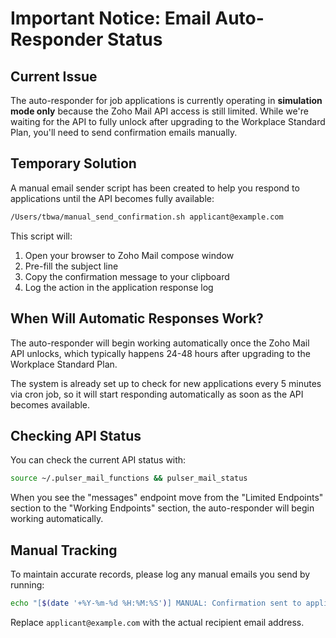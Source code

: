 # Important Notice: Email Auto-Responder Status

## Current Issue

The auto-responder for job applications is currently operating in **simulation mode only** because the Zoho Mail API access is still limited. While we're waiting for the API to fully unlock after upgrading to the Workplace Standard Plan, you'll need to send confirmation emails manually.

## Temporary Solution

A manual email sender script has been created to help you respond to applications until the API becomes fully available:

```bash
/Users/tbwa/manual_send_confirmation.sh applicant@example.com
```

This script will:
1. Open your browser to Zoho Mail compose window
2. Pre-fill the subject line
3. Copy the confirmation message to your clipboard
4. Log the action in the application response log

## When Will Automatic Responses Work?

The auto-responder will begin working automatically once the Zoho Mail API unlocks, which typically happens 24-48 hours after upgrading to the Workplace Standard Plan.

The system is already set up to check for new applications every 5 minutes via cron job, so it will start responding automatically as soon as the API becomes available.

## Checking API Status

You can check the current API status with:

```bash
source ~/.pulser_mail_functions && pulser_mail_status
```

When you see the "messages" endpoint move from the "Limited Endpoints" section to the "Working Endpoints" section, the auto-responder will begin working automatically.

## Manual Tracking

To maintain accurate records, please log any manual emails you send by running:

```bash
echo "[$(date '+%Y-%m-%d %H:%M:%S')] MANUAL: Confirmation sent to applicant@example.com" >> ~/application_responses.log
```

Replace `applicant@example.com` with the actual recipient email address.
